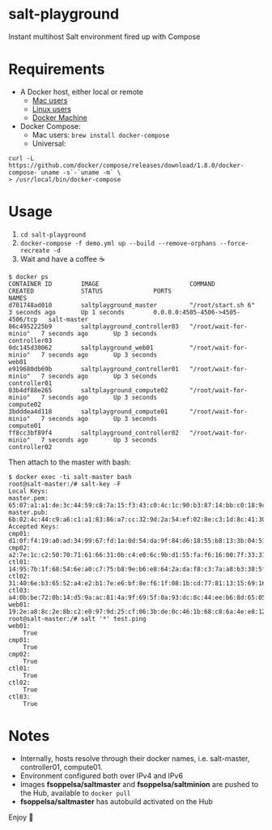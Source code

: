 # salt-playground
Instant multihost Salt environment fired up with Compose

# Requirements
* A Docker host, either local or remote
  * [Mac users](https://docs.docker.com/docker-for-mac/)
  * [Linux users](https://docs.docker.com/engine/installation/linux/ubuntulinux/)
  * [Docker Machine](https://docs.docker.com/machine/install-machine/)
* Docker Compose:
  * Mac users: `brew install docker-compose`
  * Universal:

```
curl -L https://github.com/docker/compose/releases/download/1.8.0/docker-compose-`uname -s`-`uname -m` \
> /usr/local/bin/docker-compose
```

# Usage
1. `cd salt-playground`
2. `docker-compose -f demo.yml up --build --remove-orphans --force-recreate -d`
3. Wait and have a coffee ☕️

```
$ docker ps
CONTAINER ID        IMAGE                         COMMAND                  CREATED             STATUS              PORTS                              NAMES
d701748ad010        saltplayground_master         "/root/start.sh 6"       3 seconds ago       Up 1 seconds        0.0.0.0:4505-4506->4505-4506/tcp   salt-master
86c4952225b9        saltplayground_controller03   "/root/wait-for-minio"   7 seconds ago       Up 3 seconds                                           controller03
0dc145d30062        saltplayground_web01          "/root/wait-for-minio"   7 seconds ago       Up 3 seconds                                           web01
e919680db69b        saltplayground_controller01   "/root/wait-for-minio"   7 seconds ago       Up 3 seconds                                           controller01
03b4df88e265        saltplayground_compute02      "/root/wait-for-minio"   7 seconds ago       Up 3 seconds                                           compute02
3bdddea4d118        saltplayground_compute01      "/root/wait-for-minio"   7 seconds ago       Up 3 seconds                                           compute01
ff8cc3bf89f4        saltplayground_controller02   "/root/wait-for-minio"   7 seconds ago       Up 3 seconds                                           controller02
```

Then attach to the master with bash:

```
$ docker exec -ti salt-master bash
root@salt-master:/# salt-key -F
Local Keys:
master.pem:  65:07:a1:a1:de:3c:44:59:c8:7a:15:f3:43:c0:4c:1c:90:b3:87:14:bb:c0:18:9c:c1:7b:b1:57:f4:87:cc:7e
master.pub:  6b:02:4c:44:c9:a6:c1:a1:83:86:a7:cc:32:9d:2a:54:ef:02:8e:c3:1d:8c:41:30:54:cb:43:ce:f6:6a:01:d5
Accepted Keys:
cmp01:  d1:0f:f4:19:a0:ad:34:99:67:fd:1a:0d:54:da:9f:84:d6:18:55:b8:13:3b:04:51:6c:ff:39:5f:07:d6:74:30
cmp02:  a2:7e:1c:c2:50:70:71:61:66:31:0b:c4:e0:6c:9b:d1:55:fa:f6:16:00:7f:33:31:ad:14:6f:31:61:6d:15:97
ctl01:  14:95:7b:1f:68:54:6e:a0:c7:75:b8:9e:b6:e8:64:2a:da:f8:c3:7a:a8:b3:38:5f:73:be:be:ec:d7:6f:4d:f6
ctl02:  31:40:6e:b3:65:52:a4:e2:b1:7e:e6:bf:8e:f6:1f:08:1b:cd:77:81:13:15:69:16:e5:6a:a8:f2:6c:45:9c:d4
ctl03:  a4:0b:be:72:0b:14:d5:9a:ac:81:4a:9f:69:5f:0a:93:dc:8c:44:ee:b6:8d:65:05:33:47:2e:99:01:f2:fe:fd
web01:  19:2e:a8:8c:2e:8b:c2:e0:97:9d:25:cf:06:3b:de:0c:46:1b:68:c8:6a:4e:e8:12:38:72:df:1b:40:16:14:52
root@salt-master:/# salt '*' test.ping
web01:
    True
cmp01:
    True
cmp02:
    True
ctl01:
    True
ctl02:
    True
ctl03:
    True
```

# Notes
* Internally, hosts resolve through their docker names, i.e. salt-master, controller01, compute01.
* Environment configured both over IPv4 and IPv6
* Images **fsoppelsa/saltmaster** and **fsoppelsa/saltminion** are pushed to the Hub, available to `docker pull`
* **fsoppelsa/saltmaster** has autobuild activated on the Hub

Enjoy 🍻

